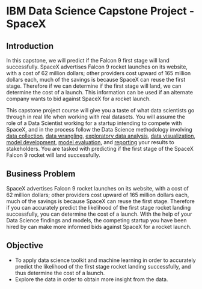 # IBM Data Science Capstone Project - SpaceX

## Introduction

In this capstone, we will predict if the Falcon 9 first stage will land successfully. SpaceX advertises Falcon 9 rocket launches on its website, with a cost of 62 million dollars; other providers cost upward of 165 million dollars each, much of the savings is because SpaceX can reuse the first stage. Therefore if we can determine if the first stage will land, we can determine the cost of a launch. This information can be used if an alternate company wants to bid against SpaceX for a rocket launch. 

This capstone project course will give you a taste of what data scientists go through in real life when working with real datasets. You will assume the role of a Data Scientist working for a startup intending to compete with SpaceX, and in the process follow the Data Science methodology involving [data collection](https://github.com/ShraddhaPatil15/Applied-Data-Science-Capstone-Project/blob/main/Collecting%20the%20data.ipynb), [data wrangling](https://github.com/ShraddhaPatil15/Applied-Data-Science-Capstone-Project/blob/main/Data%20wrangling.ipynb), [exploratory data analysis](https://github.com/ShraddhaPatil15/Applied-Data-Science-Capstone-Project/blob/main/EDA%20with%20SQL%20lab.ipynb), [data visualization](https://github.com/ShraddhaPatil15/Applied-Data-Science-Capstone-Project/blob/main/EDA%20with%20Visualization%20lab.ipynb), [model development](https://github.com/ShraddhaPatil15/Applied-Data-Science-Capstone-Project/blob/main/SpaceX_Machine%20Learning%20Prediction.ipynb), [model evaluation](https://github.com/ShraddhaPatil15/Applied-Data-Science-Capstone-Project/blob/main/SpaceX_Machine%20Learning%20Prediction.ipynb), and [reporting](https://github.com/ShraddhaPatil15/Applied-Data-Science-Capstone-Project/blob/main/Applied%20Data%20Science%20Capstone%20Project.pdf) your results to stakeholders. You are tasked with predicting if the first stage of the SpaceX Falcon 9 rocket will land successfully. 

## Business Problem
SpaceX advertises Falcon 9 rocket launches on its website, with a cost of 62 million dollars; other providers cost upward of 165 million dollars each, much of the savings is because SpaceX can reuse the first stage. Therefore if you can accurately predict the likelihood of the first stage rocket landing successfully, you can determine the cost of a launch. With the help of your Data Science findings and models, the competing startup you have been hired by can make more informed bids against SpaceX for a rocket launch. 

## Objective
- To apply data science toolkit and machine learning in order to accurately predict the likelihood of the first stage rocket landing successfully, and thus determine the cost of a launch.
- Explore the data in order to obtain more insight from the data.
